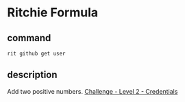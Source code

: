 # Ritchie Formula

## command

```bash
rit github get user
```

## description

Add two positive numbers. [Challenge - Level 2 - Credentials](https://docs.ritchiecli.io/v/v2.0-pt/challenges/level-2)
